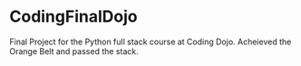 # CodingFinalDojo

Final Project for the Python full stack course at Coding Dojo. Acheieved the Orange Belt and passed the stack.
